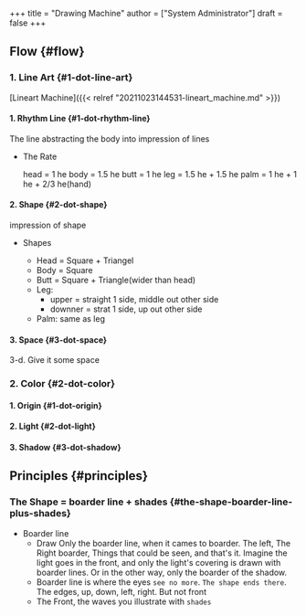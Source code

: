 +++
title = "Drawing Machine"
author = ["System Administrator"]
draft = false
+++

## Flow {#flow}


### 1. Line Art {#1-dot-line-art}

[Lineart Machine]({{< relref "20211023144531-lineart_machine.md" >}})


#### 1. Rhythm Line {#1-dot-rhythm-line}

The line abstracting the body into impression of lines

<!--list-separator-->

-  The Rate

    head = 1 he
    body = 1.5 he
    butt = 1 he
    leg = 1.5 he + 1.5 he
    palm = 1 he + 1 he + 2/3 he(hand)


#### 2. Shape {#2-dot-shape}

impression of shape

<!--list-separator-->

-  Shapes

    -   Head = Square + Triangel
    -   Body = Square
    -   Butt = Square + Triangle(wider than head)
    -   Leg:
        -   upper = straight 1 side, middle out other side
        -   downner = strat 1 side, up out other side
    -   Palm: same as leg


#### 3. Space {#3-dot-space}

3-d. Give it some space


### 2. Color {#2-dot-color}


#### 1. Origin {#1-dot-origin}


#### 2. Light {#2-dot-light}


#### 3. Shadow {#3-dot-shadow}


## Principles {#principles}


### The Shape = boarder line + shades {#the-shape-boarder-line-plus-shades}

-   Boarder line
    -   Draw Only the boarder line, when it cames to boarder.
        The left, The Right boarder, Things that could be seen, and that's it.
        Imagine the light goes in the front, and only the light's covering is drawn with boarder lines.
        Or in the other way, only the boarder of the shadow.
    -   Boarder line is where the eyes `see no more`. `The shape ends there`. The edges, up, down, left, right. But not front
    -   The Front, the waves you illustrate with `shades`